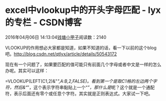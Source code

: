 # excel中vlookup中的开头字母匹配 - lyx的专栏 - CSDN博客





2016年04月06日 14:13:04[钱塘小甲子](https://me.csdn.net/qtlyx)阅读数：2140








VLOOKUP的作用想必大家都是知道，如果不知道的话，看一下以前的这个blog吧。http://blog.csdn.net/qtlyx/article/details/50543172

现在有一个问题了，如果要匹配的值可能只有前面几个字母或者中文是一样的怎么办呢。其实可以这样：

=VLOOKUP(LEFT(C1,2)&"*",A:B,2,FALSE)。看到第一个是取C1格的左边两个字符，然后&“*”，这个表示字符串黏贴上一个“*”，那什么是*呢？这个就是一个通配符，表示后面还有零个或任意个字符。其实就是正则表达式。大家试一下吧。



